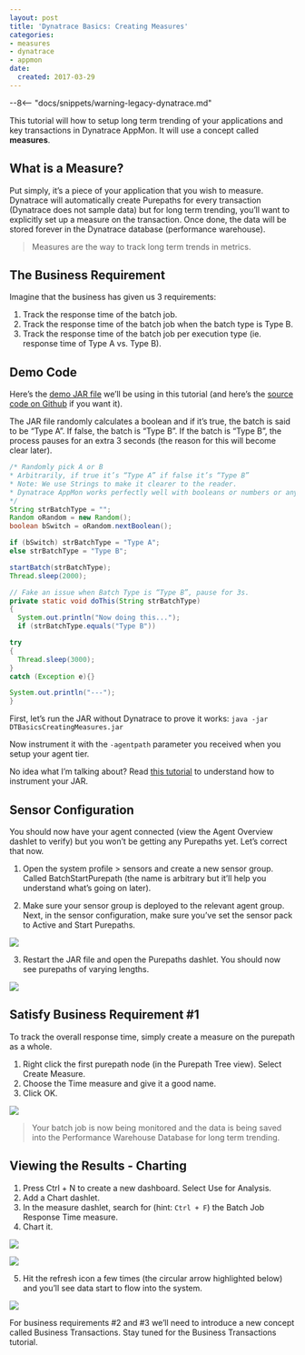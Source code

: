 ```yaml
---
layout: post
title: 'Dynatrace Basics: Creating Measures'
categories:
- measures
- dynatrace
- appmon
date:
  created: 2017-03-29
---
```


--8<-- "docs/snippets/warning-legacy-dynatrace.md"

This tutorial will how to setup long term trending of your applications and key transactions in Dynatrace AppMon. It will use a concept called **measures**.

<!-- more -->

## What is a Measure?

Put simply, it’s a piece of your application that you wish to measure. Dynatrace will automatically create Purepaths for every transaction (Dynatrace does not sample data) but for long term trending, you’ll want to explicitly set up a measure on the transaction. Once done, the data will be stored forever in the Dynatrace database (performance warehouse).

> Measures are the way to track long term trends in metrics.

## The Business Requirement

Imagine that the business has given us 3 requirements:

1. Track the response time of the batch job.
2. Track the response time of the batch job when the batch type is Type B.
3. Track the response time of the batch job per execution type (ie. response time of Type A vs. Type B).

## Demo Code

Here’s the [demo JAR file](https://github.com/agardnerIT/DTBasicsCreatingMeasures/releases/download/1.0/DTBasicsCreatingMeasures.jar) we’ll be using in this tutorial (and here’s the [source code on Github](https://github.com/agardnerIT/DTBasicsCreatingMeasures) if you want it).

The JAR file randomly calculates a boolean and if it’s true, the batch is said to be “Type A”. If false, the batch is “Type B”. If the batch is “Type B”, the process pauses for an extra 3 seconds (the reason for this will become clear later).

```java
/* Randomly pick A or B
* Arbitrarily, if true it’s “Type A” if false it’s “Type B”
* Note: We use Strings to make it clearer to the reader.
* Dynatrace AppMon works perfectly well with booleans or numbers or anything else.
*/
String strBatchType = "";
Random oRandom = new Random();
boolean bSwitch = oRandom.nextBoolean();

if (bSwitch) strBatchType = "Type A";
else strBatchType = "Type B";

startBatch(strBatchType);
Thread.sleep(2000);

// Fake an issue when Batch Type is “Type B”, pause for 3s.
private static void doThis(String strBatchType)
{
  System.out.println("Now doing this...");
  if (strBatchType.equals("Type B"))

try
{
  Thread.sleep(3000);
}
catch (Exception e){}

System.out.println("---");
}
```

First, let’s run the JAR without Dynatrace to prove it works: `java -jar DTBasicsCreatingMeasures.jar`

Now instrument it with the `-agentpath` parameter you received when you setup your agent tier.

No idea what I’m talking about? Read [this tutorial](batch-job-monitoring-dynatrace.md) to understand how to instrument your JAR.

## Sensor Configuration

You should now have your agent connected (view the Agent Overview dashlet to verify) but you won’t be getting any Purepaths yet. Let’s correct that now.

1. Open the system profile > sensors and create a new sensor group. Called BatchStartPurepath (the name is arbitrary but it’ll help you understand what’s going on later).

2. Make sure your sensor group is deployed to the relevant agent group. Next, in the sensor configuration, make sure you’ve set the sensor pack to Active and Start Purepaths.

![](../images/postimages/dynatrace-basics-creating-measures-1.png)

3. Restart the JAR file and open the Purepaths dashlet. You should now see purepaths of varying lengths.

![](../images/postimages/dynatrace-basics-creating-measures-2.png)

## Satisfy Business Requirement #1

To track the overall response time, simply create a measure on the purepath as a whole.

1. Right click the first purepath node (in the Purepath Tree view). Select Create Measure.
2. Choose the Time measure and give it a good name.
3. Click OK.

![](../images/postimages/dynatrace-basics-creating-measures-3.png)

> Your batch job is now being monitored and the data is being saved into the Performance Warehouse Database for long term trending.

## Viewing the Results - Charting

1. Press Ctrl + N to create a new dashboard. Select Use for Analysis.
2. Add a Chart dashlet.
3. In the measure dashlet, search for (hint: `Ctrl + F`) the Batch Job Response Time measure.
4. Chart it.

![](../images/postimages/dynatrace-basics-creating-measures-4.png)

![](../images/postimages/dynatrace-basics-creating-measures-5.png)

5. Hit the refresh icon a few times (the circular arrow highlighted below) and you’ll see data start to flow into the system.

![](../images/postimages/dynatrace-basics-creating-measures-6.png)

For business requirements #2 and #3 we’ll need to introduce a new concept called Business Transactions. Stay tuned for the Business Transactions tutorial.